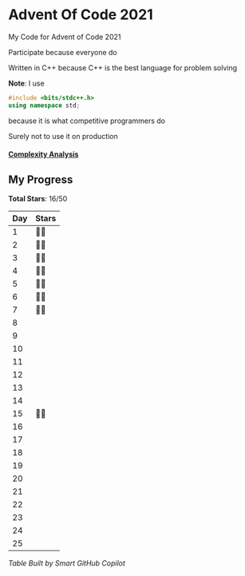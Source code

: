 # Advent Of Code 2021

My Code for Advent of Code 2021

Participate because everyone do

Written in C++ because C++ is the best language for problem solving

**Note**: I use

```cpp
#include <bits/stdc++.h>
using namespace std;
```

because it is what competitive programmers do

Surely not to use it on production

#### [Complexity Analysis](./complexity_analysis.md)

## My Progress

**Total Stars**: 16/50

| Day | Stars |
| --- | ----- |
| 1   | 🌟🌟  |
| 2   | 🌟🌟  |
| 3   | 🌟🌟  |
| 4   | 🌟🌟  |
| 5   | 🌟🌟  |
| 6   | 🌟🌟  |
| 7   | 🌟🌟  |
| 8   |       |
| 9   |       |
| 10  |       |
| 11  |       |
| 12  |       |
| 13  |       |
| 14  |       |
| 15  | 🌟🌟  |
| 16  |       |
| 17  |       |
| 18  |       |
| 19  |       |
| 20  |       |
| 21  |       |
| 22  |       |
| 23  |       |
| 24  |       |
| 25  |       |

_Table Built by Smart GitHub Copilot_

